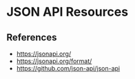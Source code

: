 
# JSON API Resources

## References
- https://jsonapi.org/
- https://jsonapi.org/format/
- https://github.com/json-api/json-api

